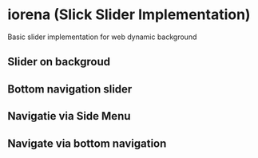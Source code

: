 # iorena (Slick Slider Implementation)


  Basic slider implementation for web dynamic background

## Slider on backgroud 
## Bottom navigation slider
## Navigatie via Side Menu
## Navigate via bottom navigation
